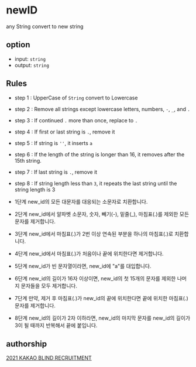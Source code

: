 # newID
any String convert to new string

## option
- input: `string`
- output: `string`

## Rules

- step 1 : UpperCase of `String` convert to Lowercase
- step 2 : Remove all strings except lowercase letters, numbers, `-`, `_`, and `.`
- step 3 : If continued `.` more than once, replace to `.` 
- step 4 : If first or last string is `.`, remove it
- step 5 : If string is `''`, it inserts `a`
- step 6 : If the length of the string is longer than 16, it removes after the 15th string.
- step 7 : If last string is `.`, remove it
- step 8 : If string length less than `3`, it repeats the last string until the string length is 3

- 1단계 new_id의 모든 대문자를 대응되는 소문자로 치환합니다.
- 2단계 new_id에서 알파벳 소문자, 숫자, 빼기(-), 밑줄(_), 마침표(.)를 제외한 모든 문자를 제거합니다.
- 3단계 new_id에서 마침표(.)가 2번 이상 연속된 부분을 하나의 마침표(.)로 치환합니다.
- 4단계 new_id에서 마침표(.)가 처음이나 끝에 위치한다면 제거합니다.
- 5단계 new_id가 빈 문자열이라면, new_id에 "a"를 대입합니다.
- 6단계 new_id의 길이가 16자 이상이면, new_id의 첫 15개의 문자를 제외한 나머지 문자들을 모두 제거합니다.
- 7단계 만약, 제거 후 마침표(.)가 new_id의 끝에 위치한다면 끝에 위치한 마침표(.) 문자를 제거합니다.
- 8단계 new_id의 길이가 2자 이하라면, new_id의 마지막 문자를 new_id의 길이가 3이 될 때까지 반복해서 끝에 붙입니다.

## authorship
[2021 KAKAO BLIND RECRUITMENT](https://programmers.co.kr/learn/courses/30/lessons/72410)
